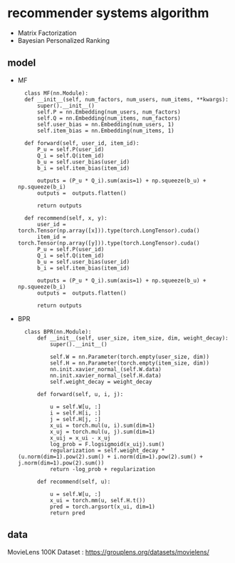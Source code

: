 # recommender systems algorithm
* Matrix Factorization
* Bayesian Personalized Ranking


## model
* MF

        class MF(nn.Module):
        def __init__(self, num_factors, num_users, num_items, **kwargs):
            super().__init__()
            self.P = nn.Embedding(num_users, num_factors)
            self.Q = nn.Embedding(num_items, num_factors)
            self.user_bias = nn.Embedding(num_users, 1)
            self.item_bias = nn.Embedding(num_items, 1)

        def forward(self, user_id, item_id):
            P_u = self.P(user_id)
            Q_i = self.Q(item_id)
            b_u = self.user_bias(user_id)
            b_i = self.item_bias(item_id)

            outputs = (P_u * Q_i).sum(axis=1) + np.squeeze(b_u) + np.squeeze(b_i)
            outputs =  outputs.flatten()

            return outputs

        def recommend(self, x, y):
            user_id = torch.Tensor(np.array([x])).type(torch.LongTensor).cuda()
            item_id = torch.Tensor(np.array([y])).type(torch.LongTensor).cuda()
            P_u = self.P(user_id)
            Q_i = self.Q(item_id)
            b_u = self.user_bias(user_id)
            b_i = self.item_bias(item_id)

            outputs = (P_u * Q_i).sum(axis=1) + np.squeeze(b_u) + np.squeeze(b_i)
            outputs =  outputs.flatten()

            return outputs
            
* BPR

        class BPR(nn.Module):
            def __init__(self, user_size, item_size, dim, weight_decay):
                super().__init__()

                self.W = nn.Parameter(torch.empty(user_size, dim))
                self.H = nn.Parameter(torch.empty(item_size, dim))
                nn.init.xavier_normal_(self.W.data)
                nn.init.xavier_normal_(self.H.data)
                self.weight_decay = weight_decay

            def forward(self, u, i, j):

                u = self.W[u, :]
                i = self.H[i, :]
                j = self.H[j, :]
                x_ui = torch.mul(u, i).sum(dim=1)
                x_uj = torch.mul(u, j).sum(dim=1)
                x_uij = x_ui - x_uj
                log_prob = F.logsigmoid(x_uij).sum()
                regularization = self.weight_decay * (u.norm(dim=1).pow(2).sum() + i.norm(dim=1).pow(2).sum() + j.norm(dim=1).pow(2).sum())
                return -log_prob + regularization

            def recommend(self, u):

                u = self.W[u, :]
                x_ui = torch.mm(u, self.H.t())
                pred = torch.argsort(x_ui, dim=1)
                return pred
## data

MovieLens 100K Dataset : https://grouplens.org/datasets/movielens/
